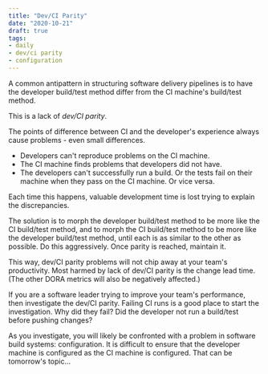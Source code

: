 ```yaml
---
title: "Dev/CI Parity"
date: "2020-10-21"
draft: true
tags:
- daily
- dev/ci parity
- configuration
---
```


A common antipattern in structuring software delivery pipelines is to have the
developer build/test method differ from the CI machine's build/test method.

This is a lack of *dev/CI parity*.

The points of difference between CI and the developer's experience always cause
problems - even small differences.

- Developers can't reproduce problems on the CI machine.
- The CI machine finds problems that developers did not have.
- The developers can't successfully run a build. Or the tests fail on their
  machine when they pass on the CI machine. Or vice versa.

Each time this happens, valuable development time is lost trying to explain the
discrepancies.

The solution is to morph the developer build/test method to be more like the CI
build/test method, and to morph the CI build/test method to be more like the
developer build/test method, until each is as similar to the other as possible.
Do this aggressively. Once parity is reached, maintain it.

This way, dev/CI parity problems will not chip away at your team's productivity.
Most harmed by lack of dev/CI parity is the change lead time. (The other DORA
metrics will also be negatively affected.)

If you are a software leader trying to improve your team's performance, then
investigate the dev/CI parity. Failing CI runs is a good place to start the
investigation. Why did they fail? Did the developer not run a build/test before
pushing changes?

As you investigate, you will likely be confronted with a problem in software
build systems: configuration. It is difficult to ensure that the developer
machine is configured as the CI machine is configured. That can be tomorrow's
topic...
